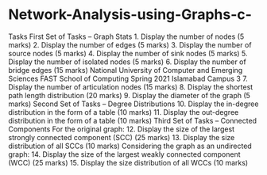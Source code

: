 # Network-Analysis-using-Graphs-c-
Tasks First Set of Tasks – Graph Stats 1. Display the number of nodes (5 marks) 2. Display the number of edges (5 marks) 3. Display the number of source nodes (5 marks) 4. Display the number of sink nodes (5 marks) 5. Display the number of isolated nodes (5 marks) 6. Display the number of bridge edges (15 marks) National University of Computer and Emerging Sciences FAST School of Computing Spring 2021 Islamabad Campus 3 7. Display the number of articulation nodes (15 marks) 8. Display the shortest path length distribution (20 marks) 9. Display the diameter of the graph (5 marks) Second Set of Tasks – Degree Distributions 10. Display the in-degree distribution in the form of a table (10 marks) 11. Display the out-degree distribution in the form of a table (10 marks) Third Set of Tasks – Connected Components For the original graph: 12. Display the size of the largest strongly connected component (SCC) (25 marks) 13. Display the size distribution of all SCCs (10 marks) Considering the graph as an undirected graph: 14. Display the size of the largest weakly connected component (WCC) (25 marks) 15. Display the size distribution of all WCCs (10 marks)
